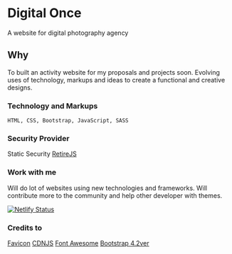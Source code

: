 # Digital Once
A website for digital photography agency

## Why
To built an activity website for my proposals and projects soon.
Evolving uses of technology, markups and ideas to create a functional and creative designs.

### Technology and Markups
```
HTML, CSS, Bootstrap, JavaScript, SASS
```

### Security Provider
Static Security [RetireJS](https://retirejs.github.io/retire.js/)

### Work with me
Will do lot of websites using new technologies and frameworks.
Will contribute more to the community and help other developer with themes.

[![Netlify Status](https://api.netlify.com/api/v1/badges/5b6c905c-e463-4318-b709-3d541dce27ae/deploy-status)](https://app.netlify.com/sites/digitalonce/deploys)

### Credits to

[Favicon](https://www.flaticon.com/)
[CDNJS](https://cdnjs.com/)
[Font Awesome](https://fontawesome.com)
[Bootstrap 4.2ver](https://getbootstrap.com)
